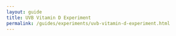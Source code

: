 ```yaml
---
layout: guide
title: UVB Vitamin D Experiment
permalink: /guides/experiments/uvb-vitamin-d-experiment.html
---
```


